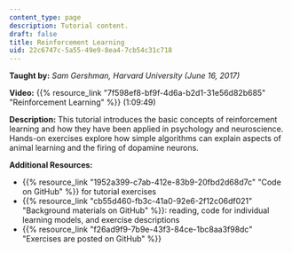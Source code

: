 ```yaml
---
content_type: page
description: Tutorial content.
draft: false
title: Reinforcement Learning
uid: 22c6747c-5a55-49e9-8ea4-7cb54c31c718
---
```

**Taught by:** *Sam Gershman, Harvard University (June 16, 2017)*

**Video:** {{% resource_link "7f598ef8-bf9f-4d6a-b2d1-31e56d82b685" "Reinforcement Learning" %}} (1:09:49)

**Description:** This tutorial introduces the basic concepts of reinforcement learning and how they have been applied in psychology and neuroscience. Hands-on exercises explore how simple algorithms can explain aspects of animal learning and the firing of dopamine neurons.

**Additional Resources:**

- {{% resource_link "1952a399-c7ab-412e-83b9-20fbd2d68d7c" "Code on GitHub" %}} for tutorial exercises
- {{% resource_link "cb55d460-fb3c-41a0-92e6-2f12c06df021" "Background materials on GitHub" %}}: reading, code for individual learning models, and exercise descriptions
- {{% resource_link "f26ad9f9-7b9e-43f3-84ce-1bc8aa3f98dc" "Exercises are posted on GitHub" %}}